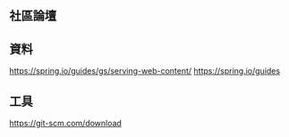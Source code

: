 ## 社區論壇

## 資料
https://spring.io/guides/gs/serving-web-content/
https://spring.io/guides

## 工具 
https://git-scm.com/download



